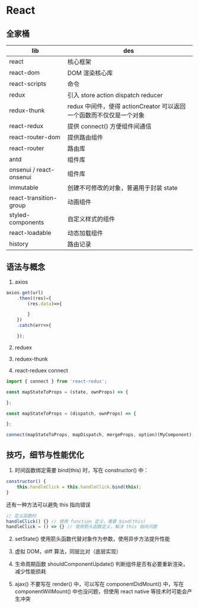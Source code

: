 # React

## 全家桶

lib | des
-|-
react | 核心框架
react-dom | DOM 渲染核心库
react-scripts | 命令
redux | 引入 store action dispatch reducer
redux-thunk | redux 中间件，使得 actionCreator 可以返回一个函数而不仅仅是一个对象
react-redux | 提供 connect() 方便组件间通信
react-router-dom | 提供路由组件
react-router | 路由库
antd | 组件库
onsenui / react-onsenui | 组件库
immutable | 创建不可修改的对象，普遍用于封装 state
react-transition-group | 动画组件
styled-components | 自定义样式的组件
react-loadable | 动态加载组件
history | 路由记录

 

## 语法与概念

1. axios 

```js
axios.get(url)
	.then((res)={
		(res.data)=>{

		}
	})
	.catch(err=>{

	});
```

2. reduex 

3. reduex-thunk

4. react-reduex connect

```js
import { connect } from 'react-redux';

const mapStateToProps = (state, ownProps) => {

};

const mapStateToProps = (dispatch, ownProps) => {

};

connect(mapStateToProps, mapDispatch, mergeProps, option)(MyComponent);

```


## 技巧，细节与性能优化

1. 时间函数绑定需要 bind(this) 时，写在 constructor() 中：
```js
constructor() {
	this.handleClick = this.handleClick.bind(this);
}
```

还有一种方法可以避免 this 指向错误

```js
// 定义函数时
handleClick() {} // 使用 function 定义，需要 bind(this)
handleClick = () => {} // 使用箭头函数定义，解决 this 指向问题
```

2. setState() 使用箭头函数代替对象作为参数，使用异步方法提升性能

3. 虚拟 DOM，diff 算法，同层比对（底层实现）

4. 生命周期函数 shouldComponentUpdate() 判断组件是否有必要重新渲染，减少性能损耗

5. ajax() 不要写在 render() 中，可以写在 componentDidMount() 中，写在 componentWillMount() 中也没问题，但使用 react native 等技术时可能会产生冲突